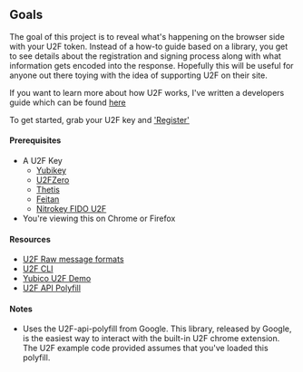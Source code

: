 ## Goals

The goal of this project is to reveal what's happening on the browser side with your U2F token. Instead of a how-to guide based on a library, you get to see details about the registration and signing process along with what information gets encoded into the response. Hopefully this will be useful for anyone out there toying with the idea of supporting U2F on their site.

If you want to learn more about how U2F works, I've written a developers guide which can be found [here](https://medium.com/@mdp/quick-and-dirty-developer-guide-to-u2f-c5767054b45b)

To get started, grab your U2F key and ['Register'](#reg)


#### Prerequisites

- A U2F Key
  - [Yubikey](https://www.amazon.com/gp/product/B00NLKA0D8)
  - [U2FZero](https://www.amazon.com/gp/product/B01L9DUPK6)
  - [Thetis](https://www.amazon.com/gp/product/B06XHTKFH3)
  - [Feitan](https://www.amazon.com/gp/product/B01M1R5LRD)
  - [Nitrokey FIDO U2F](https://shop.nitrokey.com/shop/product/nitrokey-fido-u2f-20)
- You're viewing this on Chrome or Firefox

#### Resources

- [U2F Raw message formats](https://fidoalliance.org/specs/fido-u2f-v1.0-nfc-bt-amendment-20150514/fido-u2f-raw-message-formats.html)
- [U2F CLI](https://github.com/mdp/u2fcli)
- [Yubico U2F Demo](https://demo.yubico.com/u2f)
- [U2F API Polyfill](https://github.com/mastahyeti/u2f-api)

#### Notes

- Uses the U2F-api-polyfill from Google. This library, released by Google, is the easiest way to interact with the built-in U2F chrome extension. The U2F example code provided assumes that you've loaded this polyfill.

